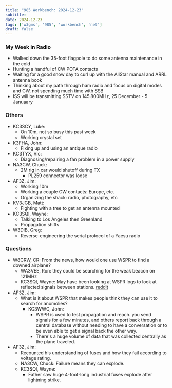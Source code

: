 ```yaml
---
title: "985 Workbench: 2024-12-23"
subtitle:
date: 2024-12-23
tags: ['w3gms', '985', 'workbench', 'net']
draft: false
---
```


### My Week in Radio
- Walked down the 35-foot flagpole to do some antenna maintenance in the cold
- Hunting a handful of CW POTA contacts
- Waiting for a good snow day to curl up
  with the AllStar manual and ARRL antenna book
- Thinking about my path through ham radio and focus on digital modes and CW,
  not spending much time with SSB
- ISS will be transmitting SSTV on 145.800MHz, 25 December - 5 Januaary

### Others
- KC3SCY, Luke:
  - On 10m, not so busy this past week
  - Working crystal set
- K3FHA, John:
  - Fixing up and using an antique radio
- KC3TYX, Vic:
  - Diagnosing/repairing a fan problem in a power supply
- NA3CW, Chuck:
  - 2M rig in car would shutoff during TX
    - PL259 connector was loose
- AF3Z, Jim:
  - Working 10m
  - Working a couple CW contacts: Europe, etc.
  - Organizing the shack: radio, photography, etc
- KV3JGB, Matt:
  - Fighting with a tree to get an antenna mounted
- KC3SQI, Wayne:
  - Talking to Los Angeles then Greenland
  - Propagation shifts
- W3DIB, Greg:
  - Reverse-engineering the serial protocol of a Yaesu radio

### Questions
- W8CRW, CR: From the news, how would one use WSPR to find a downed airplane?
  - WA3VEE, Ron: they could be searching for the weak beacon on 121MHz
  - KC3SQI, Wayne: May have been looking at WSPR logs to look
    at reflected signals between stations.
    [reddit](https://www.reddit.com/r/amateurradio/comments/16dyu3d/scientists_may_have_found_the_location_of_flight/)
- AF3Z, Jim:
  - What is it about WSPR that makes people think they can use it
    to search for anomolies?
    - KC3WWC, John:
      - WSPR is used to test propagation and reach.
        you send signals for a few minutes, and others report back
        through a central database without needing to have a conversation
        or to be even able to get a signal back the other way.
      - There's a huge volume of data that was collected centrally
        as the plane traveled.
- AF3Z, Jim:
  - Recounted his understanding of fuses and how they fail according
    to voltage rating.
  - NA3CW, Chuck: Failure means they can explode.
  - KC3SQI, Wayne:
    - Father saw huge 4-foot-long industrial fuses explode
      after lightning strike.

<!--more-->
